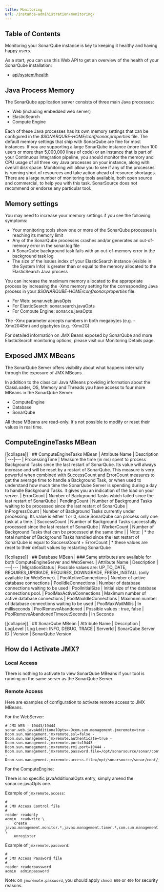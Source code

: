 ```yaml
---
title: Monitoring
url: /instance-administration/monitoring/
---
```


## Table of Contents

Monitoring your SonarQube instance is key to keeping it healthy and having happy users.

As a start, you can use this Web API to get an overview of the health of your SonarQube installation:

* [api/system/health](/#sonarqube-admin#/api/system/health)

## Java Process Memory

The SonarQube application server consists of three main Java processes:

* Web (including embedded web server)
* ElasticSearch
* Compute Engine

Each of these Java processes has its own memory settings that can be configured in the _$SONARQUBE-HOME/conf/sonar.properties_ file. The default memory settings that ship with SonarQube are fine for most instances. If you are supporting a large SonarQube instance (more than 100 users or more than 5,000,000 lines of code) or an instance that is part of your Continuous Integration pipeline, you should monitor the memory and CPU usage of all three key Java processes on your instance, along with overall disk space. Monitoring will allow you to see if any of the processes is running short of resources and take action ahead of resource shortages. There are a large number of monitoring tools available, both open source and commercial, to help you with this task. SonarSource does not recommend or endorse any particular tool.

## Memory settings

You may need to increase your memory settings if you see the following symptoms:

* Your monitoring tools show one or more of the SonarQube processes is reaching its memory limit
* Any of the SonarQube processes crashes and/or generates an out-of-memory error in the sonar.log file
* A SonarQube background task fails with an out-of-memory error in the background task log
* The size of the Issues index of your ElasticSearch instance (visible in the System Info) is greater than or equal to the memory allocated to the ElasticSearch Java process

You can increase the maximum memory allocated to the appropriate process by increasing the  -Xmx memory setting for the corresponding Java process in your _$SONARQUBE-HOME/conf/sonar.properties_ file:

* For Web: sonar.web.javaOpts
* For ElasticSearch: sonar.search.javaOpts
* For Compute Engine: sonar.ce.javaOpts

The -Xmx parameter accepts numbers in both megabytes (e.g. -Xmx2048m) and gigabytes (e.g. -Xmx2G)

For detailed information on JMX Beans exposed by SonarQube and more ElasticSearch monitoring options, please visit our Monitoring Details page.

## Exposed JMX MBeans

The SonarQube Server offers visibility about what happens internally through the exposure of JMX MBeans.

In addition to the classical Java MBeans providing information about the ClassLoader, OS, Memory and Threads you have access to four more MBeans in the SonarQube Server:

* ComputeEngine
* Database
* SonarQube

All these MBeans are read-only. It's not possible to modify or reset their values in real time.

## ComputeEngineTasks MBean

[[collapse]]
| ## ComputeEngineTasks MBean
| Attribute Name | Description
| ---|---
| ProcessingTime | Measure the time (in ms) spent to process Background Tasks since the last restart of SonarQube. Its value will always increase and will be reset by a restart of SonarQube.  This measure is very powerful when combined with SuccessCount and ErrorCount measures to get the average time to handle a Background Task, or when used to understand how much time the SonarQube Server is spending during a day to handle Background Tasks. It gives you an indication of the load on your server.
| ErrorCount | Number of Background Tasks which failed since the last restart of SonarQube
| PendingCount | Number of Background Tasks waiting to be processed since the last restart of SonarQube
| InProgressCount | Number of Background Tasks currently under processing. Its value is either 1 or 0, since SonarQube can process only one task at a time.
| SuccessCount | Number of Background Tasks successfully processed since the last restart of SonarQube
| WorkerCount | Number of Background Tasks that can be processed at the same time
|
| Note:
| * the total number of Background Tasks handled since the last restart of SonarQube is equal to SuccessCount + ErrorCount
| * these values are reset to their default values by restarting SonarQube

[[collapse]]
| ## Database MBean
| ### Same attributes are available for both ComputeEngineServer and WebServer.
| Attribute Name | Description
| ---|---
| MigrationStatus | Possible values are: UP_TO_DATE, REQUIRES_UPGRADE, REQUIRES_DOWNGRADE, FRESH_INSTALL (only available for WebServer).
| PoolActiveConnections	| Number of active database connections
| PoolIdleConnections | Number of database connections waiting to be used
| PoolInitialSize | Initial size of the database connections pool.
| PoolMaxActiveConnections | Maximum number of active database connections
| PoolMaxIdleConnections | Maximum number of database connections waiting to be used
| PoolMaxWaitMillis | In milliseconds
| PoolRemoveAbandoned | Possible values : true, false
| PoolRemoveAbandonedTimeoutSeconds | In Seconds

[[collapse]]
| ## SonarQube MBean
| Attribute Name | Description
| LogLevel | Log Level: INFO, DEBUG, TRACE
| ServerId | SonarQube Server ID
| Version | SonarQube Version

## How do I Activate JMX?

### Local Access

There is nothing to activate to view SonarQube MBeans if your tool is running on the same server as the SonarQube Server.

### Remote Access

Here are examples of configuration to activate remote access to JMX MBeans.

For the WebServer:
```
# JMX WEB - 10443/10444
sonar.web.javaAdditionalOpts=-Dcom.sun.management.jmxremote=true -Dcom.sun.management.jmxremote.ssl=false -Dcom.sun.management.jmxremote.authenticate=true -Dcom.sun.management.jmxremote.port=10443 -Dcom.sun.management.jmxremote.rmi.port=10444 -Dcom.sun.management.jmxremote.password.file=/opt/sonarsource/sonar/conf/jmxremote.password -Dcom.sun.management.jmxremote.access.file=/opt/sonarsource/sonar/conf/jmxremote.access
```

For the ComputeEngine:

There is no specific javaAdditionalOpts entry, simply amend the sonar.ce.javaOpts one.

Example of `jmxremote.access`:

```
#
# JMX Access Control file
#
reader readonly
admin  readwrite \
    create javax.management.monitor.*,javax.management.timer.*,com.sun.management.*,com.oracle.jrockit.* \
    unregister
```

Example of `jmxremote.password`:

```
#
# JMX Access Password file
#
reader readerpassword
admin  adminpassword
```

Note: on `jmxremote.password`, you should apply `chmod 600` or `400` for security reasons.

